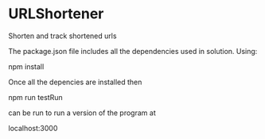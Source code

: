 # URLShortener
Shorten and track shortened urls


The package.json file includes all the dependencies used in solution. Using: 

npm install

Once all the depencies are installed then

npm run testRun

can be run to run a version of the program at 

localhost:3000
